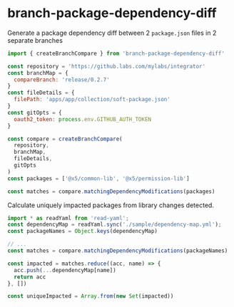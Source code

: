 # branch-package-dependency-diff

Generate a package dependency diff between 2 `package.json` files in 2 separate  branches

```js
import { createBranchCompare } from 'branch-package-dependency-diff'

const repository = 'https://github.labs.com/mylabs/integrator'
const branchMap = {
  compareBranch: 'release/0.2.7'
}
const fileDetails = {
  filePath: 'apps/app/collection/soft-package.json'
}
const gitOpts = {
  oauth2_token: process.env.GITHUB_AUTH_TOKEN
}

const compare = createBranchCompare(
  repository,
  branchMap,
  fileDetails,
  gitOpts
)
const packages = ['@x5/common-lib', '@x5/permission-lib']

const matches = compare.matchingDependencyModifications(packages)
```

Calculate uniquely impacted packages from library changes detected.

```js
import * as readYaml from 'read-yaml';
const dependencyMap = readYaml.sync('./sample/dependency-map.yml');
const packageNames = Object.keys(dependencyMap)

// ...
const matches = compare.matchingDependencyModifications(packageNames)

const impacted = matches.reduce((acc, name) => {
  acc.push(...dependencyMap[name])
  return acc
}, [])

const uniqueImpacted = Array.from(new Set(impacted))
```
